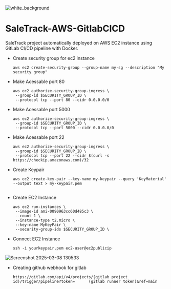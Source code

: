 ![white_background](https://github.com/user-attachments/assets/c367799f-c87e-4fe0-ad3d-23e6d6810b0f)

# SaleTrack-AWS-GitlabCICD
SaleTrack project automatically deployed on AWS EC2 instance using GitLab CI/CD pipeline with Docker.

* Create security group for ec2 instance

   ```shell
   aws ec2 create-security-group --group-name my-sg --description "My security group"
   ```
* Make Acessable port 80
  
   ```shell
   aws ec2 authorize-security-group-ingress \
    --group-id $SECURITY_GROUP_ID \
    --protocol tcp --port 80 --cidr 0.0.0.0/0
   ```
* Make Acessable port 5000
  
   ```shell
   aws ec2 authorize-security-group-ingress \
    --group-id $SECURITY_GROUP_ID \
    --protocol tcp --port 5000 --cidr 0.0.0.0/0
   ```
* Make Acessable port 22
  
   ```shell
   aws ec2 authorize-security-group-ingress \
    --group-id $SECURITY_GROUP_ID \
    --protocol tcp --port 22 --cidr $(curl -s https://checkip.amazonaws.com)/32
   ```
* Create Keypair
  
   ```shell
  aws ec2 create-key-pair --key-name my-keypair --query 'KeyMaterial' --output text > my-keypair.pem
            
* Create EC2 Instance
   ```shell
   aws ec2 run-instances \
    --image-id ami-0090963cc60d485c3 \
    --count 1 \
    --instance-type t2.micro \
    --key-name MyKeyPair \
    --security-group-ids $SECURITY_GROUP_ID \
   ```
* Connect EC2 Instance
   ```shell
   ssh -i yourkeypair.pem ec2-user@ec2publicip
   ```
![Screenshot 2025-03-08 130533](https://github.com/user-attachments/assets/4289fc03-cfb4-41ee-b860-5dd35aeaa3c1)

* Creating github webhook for gitlab 
   ```shell
   https://gitlab.com/api/v4/projects/(gitlab project id)/trigger/pipeline?token=      (gitlab runner token)&ref=main
   ```
